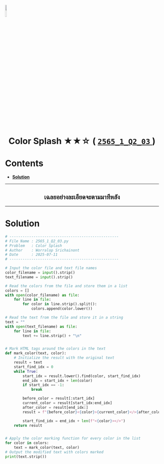 <p align="left">
  <a href="../../README.md">
    <img src="../../../../Z99-OTHERS/00-common/00-back.png" style="width:10%">
  </a>
</p>

<div align="center">
  <h1>
    Color Splash ★★☆ (
      <a href="https://drive.google.com/file/d/1Y3ZGwib7W2vyC9boj5bUja5Bn7x4YKRV/view?usp=sharing">
        <code>2565_1_Q2_03</code>
      </a>
    )
  </h1>
</div>

# Contents

-   [**Solution**](#solution)

---

<div align="center">
  <h2>เฉลยอย่างละเอียดจะตามมาทีหลัง</h2>
</div>

---

# Solution

```python
# --------------------------------------------------
# File Name : 2565_1_Q2_03.py
# Problem   : Color Splash
# Author    : Worralop Srichainont
# Date      : 2025-07-11
# --------------------------------------------------

# Input the color file and text file names
color_filename = input().strip()
text_filename = input().strip()

# Read the colors from the file and store them in a list
colors = []
with open(color_filename) as file:
    for line in file:
        for color in line.strip().split():
            colors.append(color.lower())

# Read the text from the file and store it in a string
text = ""
with open(text_filename) as file:
    for line in file:
        text += line.strip() + "\n"


# Mark HTML tags around the colors in the text
def mark_color(text, color):
    # Initialize the result with the original text
    result = text
    start_find_idx = 0
    while True:
        start_idx = result.lower().find(color, start_find_idx)
        end_idx = start_idx + len(color)
        if start_idx == -1:
            break

        before_color = result[:start_idx]
        current_color = result[start_idx:end_idx]
        after_color = result[end_idx:]
        result = f"{before_color}<{color}>{current_color}</>{after_color}"

        start_find_idx = end_idx + len(f"<{color}></>")
    return result


# Apply the color marking function for every color in the list
for color in colors:
    text = mark_color(text, color)
# Output the modified text with colors marked
print(text.strip())
```
